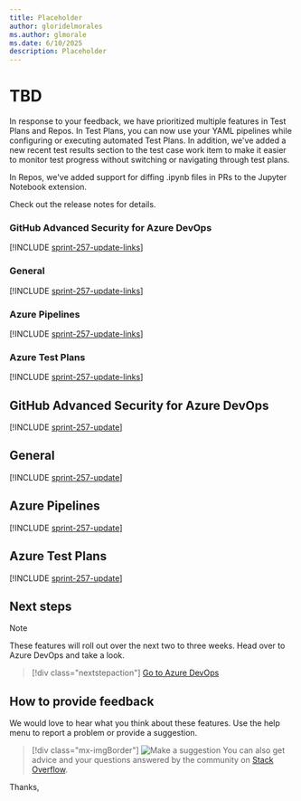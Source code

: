 ```yaml
---
title: Placeholder
author: gloridelmorales
ms.author: glmorale
ms.date: 6/10/2025
description: Placeholder
---
```

# TBD

In response to your feedback, we have prioritized multiple features in Test Plans and Repos. In Test Plans, you can now use your YAML pipelines while configuring or executing automated Test Plans. In addition, we've added a new recent test results section to the test case work item to make it easier to monitor test progress without switching or navigating through test plans. 

In Repos, we've added support for diffing .ipynb files in PRs to the Jupyter Notebook extension. 

Check out the release notes for details.

### GitHub Advanced Security for Azure DevOps

[!INCLUDE [sprint-257-update-links](includes/ghazdo/sprint-257-update-links.md)] 

### General

[!INCLUDE [sprint-257-update-links](includes/general/sprint-257-update-links.md)] 

### Azure Pipelines

[!INCLUDE [sprint-257-update-links](includes/pipelines/sprint-257-update-links.md)]

### Azure Test Plans

[!INCLUDE [sprint-257-update-links](includes/testplans/sprint-257-update-links.md)]

## GitHub Advanced Security for Azure DevOps

[!INCLUDE [sprint-257-update](includes/ghazdo/sprint-257-update.md)]

## General

[!INCLUDE [sprint-257-update](includes/general/sprint-257-update.md)]

## Azure Pipelines

[!INCLUDE [sprint-257-update](includes/pipelines/sprint-257-update.md)]

## Azure Test Plans

[!INCLUDE [sprint-257-update](includes/testplans/sprint-257-update.md)]

## Next steps

> [!NOTE]
> These features will roll out over the next two to three weeks.
Head over to Azure DevOps and take a look.

> [!div class="nextstepaction"] 
> [Go to Azure DevOps](https://go.microsoft.com/fwlink/?LinkId=307137&campaign=o~msft~docs~product-vsts~release-notes)
## How to provide feedback

We would love to hear what you think about these features. Use the help menu to report a problem or provide a suggestion.

> [!div class="mx-imgBorder"] 
> ![Make a suggestion](../media/make-a-suggestion.png)
You can also get advice and your questions answered by the community on [Stack Overflow](https://stackoverflow.com/questions/tagged/azure-devops).

Thanks,
